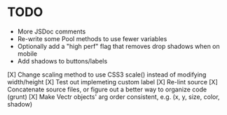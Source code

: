 # TODO

* More JSDoc comments
* Re-write some Pool methods to use fewer variables
* Optionally add a "high perf" flag that removes drop shadows when on mobile
* Add shadows to buttons/labels

[X] Change <canvas> scaling method to use CSS3 scale() instead of modifying width/height
[X] Test out implemeting custom label
[X] Re-lint source
[X] Concatenate source files, or figure out a better way to organize code (grunt)
[X] Make Vectr objects' arg order consistent, e.g. (x, y, size, color, shadow)